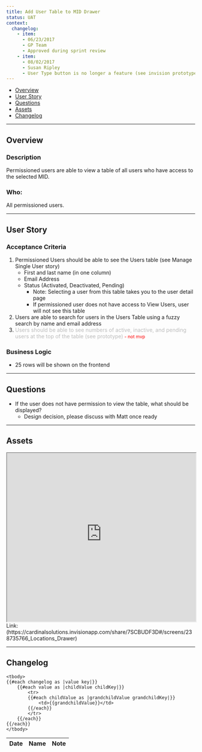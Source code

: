 ```yaml
---
title: Add User Table to MID Drawer
status: UAT
context:
  changelog:
    - item:
      - 06/23/2017
      - GP Team
      - Approved during sprint review
    - item:
      - 08/02/2017
      - Susan Ripley
      - User Type button is no longer a feature (see invision prototype and "View Users as Internal Users" story)
---
```


- [Overview](#overview)
- [User Story](#user-story)
- [Questions](#questions)
- [Assets](#assets)
- [Changelog](#changelog)

---

## Overview <a name="overview"></a>

### Description
Permissioned users are able to view a table of all users who have access to the selected MID.

### Who:
All permissioned users.

---

## User Story <a name="user-story"></a>

### Acceptance Criteria

1. Permissioned Users should be able to see the Users table (see Manage Single User story)
	- First and last name (in one column)
	- Email Address
	- Status (Activated, Deactivated, Pending)
		* Note: Selecting a user from this table takes you to the user detail page
		* If permissioned user does not have access to View Users, user will not see this table
1. Users are able to search for users in the Users Table using a fuzzy search by name and email address
1. <font style="color:#bcbcbc">Users should be able to see numbers of active, inactive, and pending users at the top of the table (see prototype)</font><font style="color:#ff0000;font-size:12px"> - not mvp</font>


### Business Logic
- 25 rows will be shown on the frontend

---

## Questions <a name="questions"></a>
* If the user does not have permission to view the table, what should be displayed?
    * Design decision, please discuss with Matt once ready

---

## Assets <a name="assets"></a>

<iframe width="100%" height="450" src="https://cardinalsolutions.invisionapp.com/share/7SCBUDF3D#/screens/238735766_Locations_Drawer"></iframe>
Link: (https://cardinalsolutions.invisionapp.com/share/7SCBUDF3D#/screens/238735766_Locations_Drawer)

---

## Changelog <a name="changelog"></a>

<table>
	<thead>
		<th>Date</th>
		<th>Name</th>
		<th>Note</th>
	</thead>

	<tbody>
	{{#each changelog as |value key|}}
		{{#each value as |childValue childKey|}}
			<tr>
			{{#each childValue as |grandchildValue grandchildKey|}}
				<td>{{grandchildValue}}</td>
			{{/each}}		
			</tr>
		{{/each}}
	{{/each}}
	</tbody>
</table>
